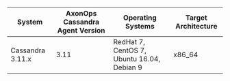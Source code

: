 System           | AxonOps Cassandra Agent Version | Operating Systems                           | Target Architecture
--------------   | --------------                  | -------------                               | -------------
Cassandra 3.11.x | 3.11                          |  RedHat 7, CentOS 7, Ubuntu 16.04, Debian 9 | x86_64
